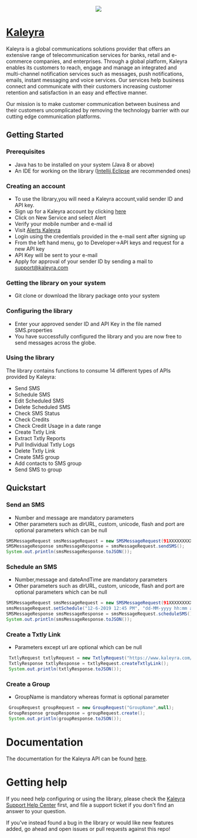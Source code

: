 <p align="center">
<img src=https://media.licdn.com/dms/image/C4E1BAQEhWsmiOrN0jA/company-background_10000/0?e=2159024400&v=beta&t=e-l5A60dSZUlQxmOUUnjJFTA8FyBQzPME_2tK0avqm8>
</p>

# [Kaleyra](https://www.kaleyra.com/)
Kaleyra is a global communications solutions provider that offers an extensive range of telecommunication services for banks, retail and e-commerce companies, and enterprises. Through a global platform, Kaleyra enables its customers to reach, engage and manage an integrated and multi-channel notification services such as messages, push notifications, emails, instant messaging and voice services. Our services help business connect and communicate with their customers increasing customer retention and satisfaction in an easy and effective manner.

Our mission is to make customer communication between business and their customers uncomplicated by removing the technology barrier with our cutting edge communication platforms. 
## Getting Started
### Prerequisites
- Java has to be installed on your system (Java 8 or above)
- An IDE for working on the library ([Intellij](https://www.jetbrains.com/idea/download/#section=windows),[Eclipse](https://www.eclipse.org/downloads/) are recommended ones)

### Creating an account
- To use the library,you will need a Kaleyra account,valid sender ID and API key.
- Sign up for a Kaleyra account by clicking [here](http://accounts.kaleyra.com/login?next=home)
- Click on New Service and select Alert
- Verify your mobile number and e-mail id
- Visit [Alerts Kaleyra](https://alerts.kaleyra.com/)
- Login using the credentials provided in the e-mail sent after signing up
- From the left hand menu, go to Developer->API keys and request for a new API key
- API Key will be sent to your e-mail
- Apply for approval of your sender ID by sending a mail to support@kaleyra.com

### Getting the library on your system
- Git clone or download the library package onto your system

### Configuring the library
- Enter your approved sender ID and API Key in the file named SMS.properties 
- You have successfully configured the library and you are now free to send messages across the globe.

### Using the library
The library contains functions to consume 14 different types of APIs provided by Kaleyra:
 - Send SMS
 - Schedule SMS
 - Edit Scheduled SMS
 - Delete Scheduled SMS
 - Check SMS Status
 - Check Credits
 - Check Credit Usage in a date range
 - Create Txtly Link
 - Extract Txtly Reports
 - Pull Individual Txtly Logs
 - Delete Txtly Link
 - Create SMS group
 - Add contacts to SMS group
 - Send SMS to group
 
 ## Quickstart
 ### Send an SMS
 - Number and message are mandatory parameters
 - Other parameters such as dlrURL, custom, unicode, flash and port are optional parameters which can be null
 ```java
 SMSMessageRequest smsMessageRequest = new SMSMessageRequest(91XXXXXXXXXXL,"message",null,null,null,null,null);
 SMSMessageResponse smsMessageResponse = smsMessageRequest.sendSMS();
 System.out.println(smsMessageResponse.toJSON());
 ```
 ### Schedule an SMS
 - Number,message and dateAndTime are mandatory parameters
 - Other parameters such as dlrURL, custom, unicode, flash and port are optional parameters which can be null
 ```java
 SMSMessageRequest smsMessageRequest = new SMSMessageRequest(91XXXXXXXXXXL,"message",null,null,null,null,null);        
 smsMessageRequest.setSchedule("12-6-2019 12:45 PM", "dd-MM-yyyy hh:mm a");
 SMSMessageResponse smsMessageResponse = smsMessageRequest.scheduleSMS(); 
 System.out.println(smsMessageResponse.toJSON());
 ```
 ### Create a Txtly Link
 - Parameters except url are optional which can be null
 ```java
  TxtlyRequest txtlyRequest = new TxtlyRequest("https://www.kaleyra.com/",null,null,null,null,null,null);
  TxtlyResponse txtlyResponse = txtlyRequest.createTxtlyLink();
  System.out.println(txtlyResponse.toJSON());
 ```
 ### Create a Group
 - GroupName is mandatory whereas format is optional parameter
 ```java
  GroupRequest groupRequest = new GroupRequest("GroupName",null);
  GroupResponse groupResponse = groupRequest.create();
  System.out.println(groupResponse.toJSON());
 ```
 # Documentation
 The documentation for the Kaleyra API can be found [here](https://apidocs-sms.kaleyra.com/?version=latest).

# Getting help
If you need help configuring or using the library, please check the [Kaleyra Support Help Center](http://support.kaleyra.com/support/home) first, and file a support ticket if you don't find an answer to your question.

If you've instead found a bug in the library or would like new features added, go ahead and open issues or pull requests against this repo!
